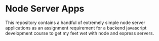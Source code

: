 # Node Server Apps

This repository contains a handful of extremely simple node server applications as an assignment requirement for a backend javascript development course to get my feet wet with node and express servers.